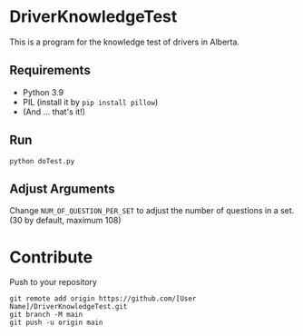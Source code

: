 # DriverKnowledgeTest
This is a program for the knowledge test of drivers in Alberta.

## Requirements
- Python 3.9
- PIL (install it by ```pip install pillow```)
- (And ... that's it!)

## Run
```
python doTest.py
```

## Adjust Arguments
Change ```NUM_OF_QUESTION_PER_SET``` to adjust the number of questions in a set. (30 by default, maximum 108)

# Contribute
Push to your repository
```
git remote add origin https://github.com/[User Name]/DriverKnowledgeTest.git
git branch -M main
git push -u origin main
```
